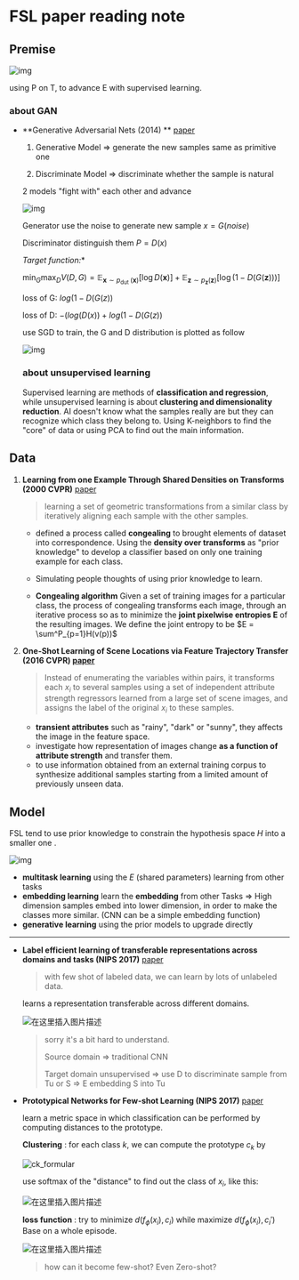 # FSL paper reading note

## Premise

![img](https://upload-images.jianshu.io/upload_images/22347768-3506e867d7132d0e.png?imageMogr2/auto-orient/strip|imageView2/2/w/1200/format/webp)

using P on T, to advance E with supervised learning. 

### about GAN

* **Generative Adversarial Nets (2014) ** [paper](https://arxiv.org/pdf/1406.2661.pdf)

  1. Generative Model => generate the new samples same as primitive one  

  2. Discriminate Model => discriminate whether the sample is natural

  2 models "fight with" each other and advance 

  ![img](https://pic1.zhimg.com/80/v2-48a6a2a8b213f4bd52dfb694ad292f00_720w.jpg)

  Generator use the noise to generate new sample $x = G(noise)$

  Discriminator distinguish them $P = D(x)$

  **Target function*:**

  $\min _G \max _D V(D, G)=\mathbb{E}_{\boldsymbol{x} \sim p_{\text {dut }}(\boldsymbol{x})}[\log D(\boldsymbol{x})]+\mathbb{E}_{\boldsymbol{z} \sim p_{\boldsymbol{z}}(\boldsymbol{z})}[\log (1-D(G(\boldsymbol{z})))]$

  loss of G: $log(1-D(G(z))$

  loss of D: $-(log(D(x))+log(1-D(G(z))$

  use SGD to train, the G and D distribution is plotted as follow

  ![img](https://pic3.zhimg.com/80/v2-aab535a56ee0fabaa3d52998d1baf616_720w.jpg)

  

  ### about unsupervised learning

  Supervised learning are methods of **classification and regression**, while unsupervised learning is about **clustering and dimensionality reduction**. AI doesn't know what the samples really are but they can recognize which class they belong to. Using K-neighbors to find the "core" of data or using PCA to find out the main information.  

  

## Data

1. **Learning from one Example Through Shared Densities on Transforms (2000 CVPR)**  [paper](https://people.cs.umass.edu/~elm/papers/Miller_congealing.pdf)

   >  learning a set of geometric transformations from a similar class by iteratively aligning each sample with the other samples. 

   * defined a process called **congealing** to brought elements of dataset into correspondence. Using the **density over transforms** as "prior knowledge" to develop a classifier based on only one training example for each class. 

   * Simulating people thoughts of using prior knowledge to learn.  
   * **Congealing algorithm** Given a set of training images for a particular class, the process of congealing transforms each image, through an iterative process so as to minimize the **joint pixelwise entropies E** of the resulting images. We define the joint entropy to be  $E = \sum^P_{p=1}H(v(p))$

2. **One-Shot Learning of Scene Locations via Feature Trajectory Transfer (2016 CVPR) [paper](https://openaccess.thecvf.com/content_cvpr_2016/papers/Kwitt_One-Shot_Learning_of_CVPR_2016_paper.pdf)**

   > Instead of enumerating the variables within pairs, it transforms each $x_i$ to several samples using a set of independent attribute strength regressors  learned from a large set of scene images, and assigns the label of the original $x_i$ to these samples. 

   * **transient attributes** such as "rainy", "dark" or "sunny", they affects the image in the feature space.  
   * investigate how representation of images change **as a function of attribute strength** and transfer them. 
   * to use information obtained from an external training corpus to synthesize additional samples starting from a limited amount of previously unseen data. 



## Model

FSL tend to use prior knowledge to constrain the hypothesis space $H$ into a smaller one .  

  ![img](https://upload-images.jianshu.io/upload_images/22347768-52468814cf0395e6.png?imageMogr2/auto-orient/strip|imageView2/2/w/1200/format/webp)

* **multitask learning**  using the $E$ (shared parameters) learning from other tasks 
* **embedding learning**  learn the **embedding** from other Tasks => High dimension samples embed into lower dimension, in order to make the classes more similar. (CNN can be a simple embedding function)
* **generative learning**  using the prior models to upgrade directly

***

* **Label efficient learning of transferable representations across domains and tasks (NIPS 2017)** [paper](https://proceedings.neurips.cc/paper/2017/file/a8baa56554f96369ab93e4f3bb068c22-Paper.pdf)

  > with few shot of labeled data, we can learn by lots of unlabeled data. 

  learns a representation transferable across different domains.

  ![在这里插入图片描述](https://img-blog.csdnimg.cn/2019071209560957.png?x-oss-process=image/watermark,type_ZmFuZ3poZW5naGVpdGk,shadow_10,text_aHR0cHM6Ly9ibG9nLmNzZG4ubmV0L3RyYXZhbHNjeA==,size_16,color_FFFFFF,t_70)

  > sorry it's a bit hard to understand. 
  >
  > Source domain => traditional CNN 
  >
  > Target domain unsupervised => use D to discriminate  sample from Tu or S => E embedding S into Tu

* **Prototypical Networks for Few-shot Learning (NIPS 2017)** [paper](https://arxiv.org/abs/1703.05175)

  learn a metric space in which classification can be performed by computing distances to the prototype. 

  **Clustering** :   for each class $k$, we can compute the prototype $c_k$ by

  ![ck_formular](https://img-blog.csdnimg.cn/20200318110313628.png) 

  use softmax of the "distance" to find out the class of $x_i$, like this:

   ![在这里插入图片描述](https://img-blog.csdnimg.cn/20200318111354989.png)

  **loss function** : try to minimize $d(f_\phi(x_i),c_i)$ while maximize $d(f_\phi(x_i),c_i')$ Base on a whole episode. 

  ![在这里插入图片描述](https://img-blog.csdnimg.cn/20200318111855496.png?x-oss-process=image/watermark,type_ZmFuZ3poZW5naGVpdGk,shadow_10,text_aHR0cHM6Ly9ibG9nLmNzZG4ubmV0L3FxXzMwMTQ2OTM3,size_16,color_FFFFFF,t_70)

  > how can it become few-shot?  Even Zero-shot?



